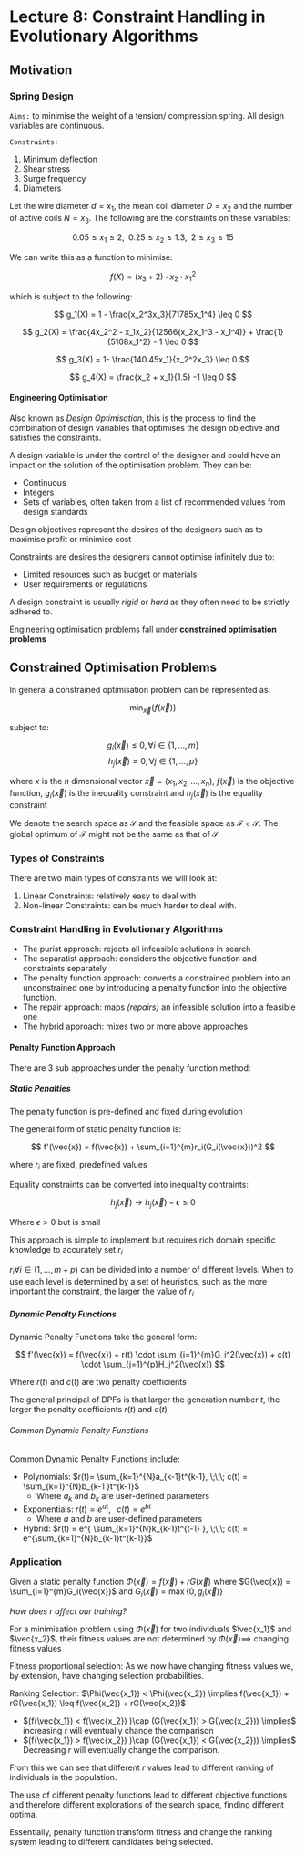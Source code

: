 # Lecture 8: Constraint Handling in Evolutionary Algorithms

## Motivation

### Spring Design

$\texttt{Aims:}$ to minimise the weight of a tension/ compression spring. All design variables are continuous.

$\texttt{Constraints:}$ 

1. Minimum deflection
2. Shear stress
3. Surge frequency
4. Diameters

Let the wire diameter $d=x_1$, the mean coil diameter $D=x_2$ and the number of active coils $N=x_3$. The following are the constraints on these variables:

$$
0.05 \leq x_1 \leq 2, \;\; 0.25 \leq x_2 \leq 1.3 , \;\; 2 \leq x_3 \leq 15
$$

We can write this as a function to minimise:

$$
f(X) = (x_3 +2)\cdot x_2 \cdot x_1^2
$$

which is subject to the following: 

$$
g_1(X) = 1 - \frac{x_2^3x_3}{71785x_1^4} \leq 0
$$

$$
g_2(X) = \frac{4x_2^2 - x_1x_2}{12566(x_2x_1^3 -  x_1^4)} + \frac{1}{5108x_1^2} - 1 \leq 0
$$

$$
g_3(X) = 1- \frac{140.45x_1}{x_2^2x_3} \leq 0
$$

$$
g_4(X) = \frac{x_2 + x_1}{1.5} -1 \leq 0 
$$

#### Engineering Optimisation

Also known as *Design Optimisation*, this is the process to find the combination of design variables that optimises the design objective and satisfies the constraints.

A design variable is under the control of the designer and could have an impact on the solution of the optimisation problem. They can be:

- Continuous
- Integers
- Sets of variables, often taken from a list of recommended values from design standards

Design objectives represent the desires of the designers such as to maximise profit or minimise cost

Constraints are desires the designers cannot optimise infinitely due to:

- Limited resources such as budget or materials
- User requirements or regulations

A design constraint is usually *rigid* or *hard* as they often need to be strictly adhered to. 

Engineering optimisation problems fall under **constrained optimisation problems**

## Constrained Optimisation Problems

In general a constrained optimisation problem can be represented as: 

$$
\min_{\vec{x}} \{f(\vec{x})\}
$$

subject to:

$$
g_i(\vec{x}) \leq 0, \forall i \in \{1,\ldots,m\}
$$
$$
h_j(\vec{x}) = 0, \forall j \in \{1,\ldots,p\}
$$

where $x$ is the $n$ dimensional vector $\vec{x} = (x_1,x_2,\ldots, x_n)$, $f(\vec{x})$ is the objective function, $g_i(\vec{x})$ is the inequality constraint and $h_j(\vec{x})$ is the equality constraint

We denote the search space as $\mathcal{S}$ and the feasible space as $\mathcal{F} \in \mathcal{S}$. The global optimum of $\mathcal{F}$ might not be the same as that of $\mathcal{S}$ 

### Types of Constraints

There are two main types of constraints we will look at:

1. Linear Constraints: relatively easy to deal with 
2. Non-linear Constraints: can be much harder to deal with. 

### Constraint Handling in Evolutionary Algorithms

- The purist approach: rejects all infeasible solutions in search
- The separatist approach: considers the objective function and constraints separately
- The penalty function approach: converts a constrained problem into an unconstrained one by introducing a penalty function into the objective function.
- The repair approach: maps *(repairs)* an infeasible solution into a feasible one
- The hybrid approach: mixes two or more above approaches

#### Penalty Function Approach

There are 3 sub approaches under the penalty function method: 

##### Static Penalties

The penalty function is pre-defined and fixed during evolution

The general form of static penalty function is:

$$
f'(\vec{x}) = f(\vec{x}) + \sum_{i=1}^{m}r_i(G_i(\vec{x}))^2
$$

where $r_i$ are fixed, predefined values 

Equality constraints can be converted into inequality contraints:

$$
h_j(\vec{x}) \rightarrow h_j(\vec{x}) - \epsilon \leq 0{}
$$

Where $\epsilon > 0$ but is small

This approach is simple to implement but requires rich domain specific knowledge to accurately set $r_i$ 

$r_i \forall i \in (1,\ldots, m+p)$ can be divided into a number of different levels. When to use each level is determined by a set of heuristics, such as the more important the constraint, the larger the value of $r_i$ 

##### Dynamic Penalty Functions 

Dynamic Penalty Functions take the general form: 

$$
f'(\vec{x}) = f(\vec{x}) + r(t) \cdot \sum_{i=1}^{m}G_i^2(\vec{x}) + c(t) \cdot \sum_{j=1}^{p}H_j^2(\vec{x})
$$

Where $r(t)$ and $c(t)$ are two penalty coefficients 

The general principal of DPFs is that larger the generation number $t$, the larger the penalty coefficients $r(t)$ and $c(t)$ 

###### Common Dynamic Penalty Functions

Common Dynamic Penalty Functions include: 

- Polynomials: $r(t)= \sum_{k=1}^{N}a_{k-1}t^{k-1}, \;\;\; c(t) = \sum_{k=1}^{N}b_{k-1  }t^{k-1}$ 
  - Where $a_k$ and $b_k$ are user-defined parameters
- Exponentials: $r(t) = e^{at}, \;\;\; c(t) = e^{bt}$ 
  - Where $a$ and $b$ are user-defined parameters
- Hybrid: $r(t) = e^{ \sum_{k=1}^{N}k_{k-1}t^{t-1} }, \;\;\; c(t) = e^{\sum_{k=1}^{N}b_{k-1}t^{k-1}}$ 

### Application

Given a static penalty function $\Phi(\vec{x}) = f(\vec{x}) + rG(\vec{x})$ where $G(\vec{x}) = \sum_{i=1}^{m}G_i(\vec{x})$ and $G_i(\vec{x}) = \max\{0,g_i(\vec{x})\}$

*How does $r$ affect our training?* 

For a minimisation problem using $\Phi(\vec{x})$ for two individuals $\vec{x_1}$ and $\vec{x_2}$, their fitness values are not determined by $\Phi(\vec{x}) \implies$ changing fitness values

Fitness proportional selection: As we now have changing fitness values we, by extension, have changing selection probabilities.

Ranking Selection: $\Phi(\vec{x_1}) < \Phi(\vec{x_2}) \implies f(\vec{x_1}) + rG(\vec{x_1}) \leq f(\vec{x_2}) + rG(\vec{x_2})$

- $(f(\vec{x_1}) < f(\vec{x_2}) )\cap (G(\vec{x_1}) > G(\vec{x_2})) \implies$ increasing $r$ will eventually change the comparison 
-  $(f(\vec{x_1}) > f(\vec{x_2}) )\cap (G(\vec{x_1})  < G(\vec{x_2})) \implies$  Decreasing $r$ will eventually change the comparison. 

From this we can see that different $r$ values lead to different ranking of individuals in the population.

The use of different penalty functions lead to different objective functions and therefore different explorations of the search space, finding different optima.


Essentially, penalty function transform fitness and change the ranking system leading to different candidates being selected. 

